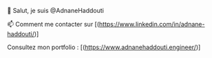 👋 Salut, je suis @AdnaneHaddouti 

📫 Comment me contacter sur [(https://www.linkedin.com/in/adnane-haddouti/)]

Consultez mon portfolio : [(https://www.adnanehaddouti.engineer/)]

<!-------- AdnaneHD/AdnaneHD is a ✨ special ✨ repository because its `README.md` appears
on your GitHub profile. You can click the Preview link to take a look at your changes.----->
